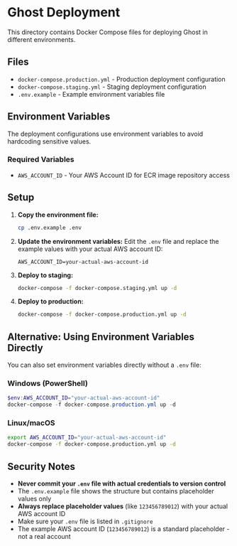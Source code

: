 # Ghost Deployment

This directory contains Docker Compose files for deploying Ghost in different environments.

## Files

- `docker-compose.production.yml` - Production deployment configuration
- `docker-compose.staging.yml` - Staging deployment configuration
- `.env.example` - Example environment variables file

## Environment Variables

The deployment configurations use environment variables to avoid hardcoding sensitive values.

### Required Variables

- `AWS_ACCOUNT_ID` - Your AWS Account ID for ECR image repository access

## Setup

1. **Copy the environment file:**
   ```bash
   cp .env.example .env
   ```

2. **Update the environment variables:**
   Edit the `.env` file and replace the example values with your actual AWS account ID:
   ```
   AWS_ACCOUNT_ID=your-actual-aws-account-id
   ```

3. **Deploy to staging:**
   ```bash
   docker-compose -f docker-compose.staging.yml up -d
   ```

4. **Deploy to production:**
   ```bash
   docker-compose -f docker-compose.production.yml up -d
   ```

## Alternative: Using Environment Variables Directly

You can also set environment variables directly without a `.env` file:

### Windows (PowerShell)
```powershell
$env:AWS_ACCOUNT_ID="your-actual-aws-account-id"
docker-compose -f docker-compose.production.yml up -d
```

### Linux/macOS
```bash
export AWS_ACCOUNT_ID="your-actual-aws-account-id"
docker-compose -f docker-compose.production.yml up -d
```

## Security Notes

- **Never commit your `.env` file with actual credentials to version control**
- The `.env.example` file shows the structure but contains placeholder values only
- **Always replace placeholder values** (like `123456789012`) with your actual AWS account ID
- Make sure your `.env` file is listed in `.gitignore`
- The example AWS account ID (`123456789012`) is a standard placeholder - not a real account
